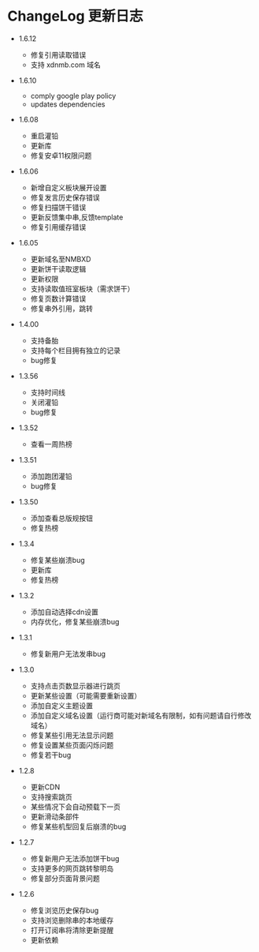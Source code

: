 # ChangeLog 更新日志
- 1.6.12
  - 修复引用读取错误
  - 支持 xdnmb.com 域名

- 1.6.10
  - comply google play policy
  - updates dependencies

- 1.6.08
  - 重启灌铅
  - 更新库
  - 修复安卓11权限问题

- 1.6.06
  - 新增自定义板块展开设置
  - 修复发言历史保存错误
  - 修复扫描饼干错误
  - 更新反馈集中串,反馈template
  - 修复引用缓存错误

- 1.6.05
  - 更新域名至NMBXD
  - 更新饼干读取逻辑
  - 更新权限
  - 支持读取值班室板块（需求饼干）
  - 修复页数计算错误
  - 修复串外引用，跳转

- 1.4.00
  - 支持备胎
  - 支持每个栏目拥有独立的记录
  - bug修复

- 1.3.56
  - 支持时间线
  - 关闭灌铅
  - bug修复

- 1.3.52
  - 查看一周热榜

- 1.3.51
  - 添加跑团灌铅
  - bug修复

- 1.3.50
  - 添加查看总版规按钮
  - 修复热榜

- 1.3.4
  - 修复某些崩溃bug
  - 更新库
  - 修复热榜

- 1.3.2
  - 添加自动选择cdn设置
  - 内存优化，修复某些崩溃bug

- 1.3.1
  - 修复新用户无法发串bug

- 1.3.0
  - 支持点击页数显示器进行跳页
  - 更新某些设置（可能需要重新设置）
  - 添加自定义主题设置
  - 添加自定义域名设置（运行商可能对新域名有限制，如有问题请自行修改域名）
  - 修复某些引用无法显示问题
  - 修复设置某些页面闪烁问题
  - 修复若干bug

- 1.2.8
  - 更新CDN
  - 支持搜索跳页
  - 某些情况下会自动预载下一页
  - 更新滑动条部件
  - 修复某些机型回复后崩溃的bug

- 1.2.7
  - 修复新用户无法添加饼干bug
  - 支持更多的网页跳转黎明岛
  - 修复部分页面背景问题

- 1.2.6
  - 修复浏览历史保存bug
  - 支持浏览删除串的本地缓存
  - 打开订阅串将清除更新提醒
  - 更新依赖